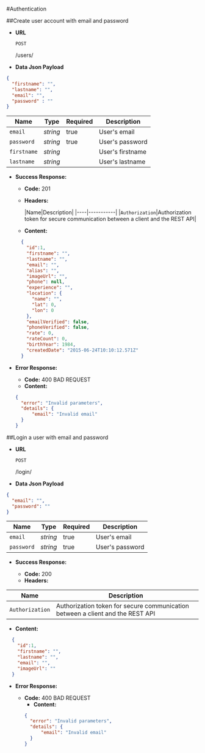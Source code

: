 #<a name="authentication"></a>Authentication

##<a name="create-user-with-email-and-password"></a>Create user account with email and password

* **URL**

  `POST` 
  
  /users/
  
* **Data Json Payload**

```json
{
  "firstname": "",
  "lastname": "",
  "email": "",
  "password" : ""
}
```

|Name|Type|Required|Description|
|----|----|--------|-----------|
|`email`|*string*|true| User's email |
|`password`|*string*|true| User's password |
|`firstname`|*string*|| User's firstname |
|`lastname`|*string*|| User's lastname |


* **Success Response:**

  * **Code:** 201
  * **Headers:**
  
	|Name|Description|
  |----|-----------|
  |`Authorization`|Authorization token for secure communication between a client and the REST API|
 	  
   * **Content:**
  ```json
	{
	  "id":1,
	  "firstname": "",
	  "lastname": "",
	  "email": "",
	  "alias": "",
	  "imageUrl": "",
	  "phone": null,
	  "experience": "",
      "location": {
        "name": "",
        "lat": 0,
        "lon": 0
      },
	  "emailVerified": false,
	  "phoneVerified": false,
	  "rate": 0,
	  "rateCount": 0,
	  "birthYear": 1984,
	  "createdDate": "2015-06-24T10:10:12.571Z"
	}
  ```
 
* **Error Response:**
	
	* **Code:** 400 BAD REQUEST
    * **Content:** 
    ```json
    {
	  "error": "Invalid parameters",
	  "details": {
		  "email": "Invalid email"
	  }
	}
    ```
    
##<a name="login-user-with-email-and-password">Login a user with email and password

* **URL**

  `POST` 
  
  /login/
  
* **Data Json Payload**
		
```json
{
  "email": "",
  "password": ""
}
```


|Name|Type|Required|Description|
|----|----|--------|-----------|
|`email`|*string*|true| User's email |
|`password`|*string*|true| User's password |

* **Success Response:**

  * **Code:** 200
  * **Headers:**
  
|Name|Description|
|----|-----------|
|`Authorization`|Authorization token for secure communication between a client and the REST API|
  
  * **Content:**
  ```json
	{
	  "id":1,
	  "firstname": "",
	  "lastname": "",
	  "email": "",
	  "imageUrl": ""
	}
  ```
 
* **Error Response:**
	
	* **Code:** 400 BAD REQUEST
    	* **Content:** 
	    ```json
	    {
		  "error": "Invalid parameters",
		  "details": {
			  "email": "Invalid email"
		  }
		}
	    ```

